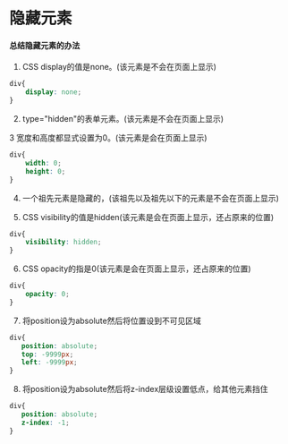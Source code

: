 # 隐藏元素

#### 总结隐藏元素的办法
1. CSS display的值是none。(该元素是不会在页面上显示)
```css
div{
    display: none;
}
```
2. type="hidden"的表单元素。(该元素是不会在页面上显示)

3 宽度和高度都显式设置为0。(该元素是会在页面上显示)
```css
div{
    width: 0;
    height: 0;
}
```
4. 一个祖先元素是隐藏的，(该祖先以及祖先以下的元素是不会在页面上显示)

5. CSS visibility的值是hidden(该元素是会在页面上显示，还占原来的位置)
```css
div{
    visibility: hidden;
}
```
6. CSS opacity的指是0(该元素是会在页面上显示，还占原来的位置)
```css
div{
    opacity: 0;
}
```

7. 将position设为absolute然后将位置设到不可见区域 

```css
div{
   position: absolute;
   top: -9999px;
   left: -9999px;
}
```

8. 将position设为absolute然后将z-index层级设置低点，给其他元素挡住
```css
div{
   position: absolute;
   z-index: -1;
}
```

<Vssue :options="{ locale: 'zh' }"  />
